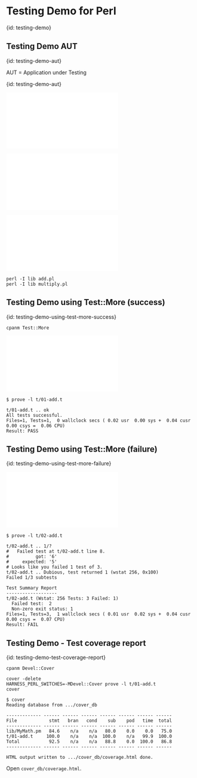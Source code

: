 # Testing Demo for Perl
{id: testing-demo}

## Testing Demo AUT
{id: testing-demo-aut}

AUT = Application under Testing

{id: testing-demo-aut}

![](examples/testing-demo/lib/MyMath.pm)

![](examples/testing-demo/bin/add.pl)

![](examples/testing-demo/bin/multiply.pl)

```
perl -I lib add.pl
perl -I lib multiply.pl
```

## Testing Demo using Test::More (success)
{id: testing-demo-using-test-more-success}

```
cpanm Test::More
```

![](examples/testing-demo/t/01-add.t)

```
$ prove -l t/01-add.t
```


```
t/01-add.t .. ok
All tests successful.
Files=1, Tests=1,  0 wallclock secs ( 0.02 usr  0.00 sys +  0.04 cusr  0.00 csys =  0.06 CPU)
Result: PASS
```


## Testing Demo using Test::More (failure)
{id: testing-demo-using-test-more-failure}


![](examples/testing-demo/t/02-add.t)

```
$ prove -l t/02-add.t
```

```
t/02-add.t .. 1/?
#   Failed test at t/02-add.t line 8.
#          got: '6'
#     expected: '5'
# Looks like you failed 1 test of 3.
t/02-add.t .. Dubious, test returned 1 (wstat 256, 0x100)
Failed 1/3 subtests

Test Summary Report
-------------------
t/02-add.t (Wstat: 256 Tests: 3 Failed: 1)
  Failed test:  2
  Non-zero exit status: 1
Files=1, Tests=3,  1 wallclock secs ( 0.01 usr  0.02 sys +  0.04 cusr  0.00 csys =  0.07 CPU)
Result: FAIL
```

## Testing Demo - Test coverage report
{id: testing-demo-test-coverage-report}


```
cpanm Devel::Cover
```

```
cover -delete
HARNESS_PERL_SWITCHES=-MDevel::Cover prove -l t/01-add.t
cover
```

```
$ cover
Reading database from .../cover_db

------------- ------ ------ ------ ------ ------ ------ ------
File            stmt   bran   cond    sub    pod   time  total
------------- ------ ------ ------ ------ ------ ------ ------
lib/MyMath.pm   84.6    n/a    n/a   80.0    0.0    0.0   75.0
t/01-add.t     100.0    n/a    n/a  100.0    n/a   99.9  100.0
Total           92.5    n/a    n/a   88.8    0.0  100.0   86.8
------------- ------ ------ ------ ------ ------ ------ ------

HTML output written to .../cover_db/coverage.html done.
```

Open `cover_db/coverage.html`.




